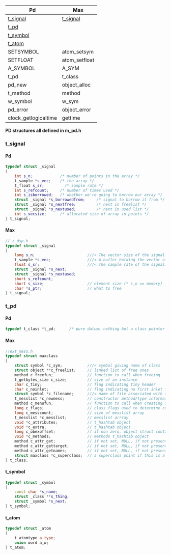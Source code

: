 |Pd|Max|
|--|---|
|[t_signal](#t_signal)|[t_signal](#t_signal)|
|[t_pd](#t_pd)||
|[t_symbol](#t_symbol)||
|[t_atom](#t_atom)||
|SETSYMBOL|atom_setsym|
|SETFLOAT|atom_setfloat|
|A_SYMBOL|A_SYM|
|t_pd|t_class|
|pd_new|object_alloc|
|t_method|method|
|w_symbol|w_sym|
|pd_error|object_error|
|clock_getlogicaltime|gettime|

**PD structures all defined in m_pd.h**

### t_signal
#### Pd
``` c++
typedef struct _signal
{
    int s_n;            /* number of points in the array */
    t_sample *s_vec;    /* the array */
    t_float s_sr;         /* sample rate */
    int s_refcount;     /* number of times used */
    int s_isborrowed;   /* whether we're going to borrow our array */
    struct _signal *s_borrowedfrom;     /* signal to borrow it from */
    struct _signal *s_nextfree;         /* next in freelist */
    struct _signal *s_nextused;         /* next in used list */
    int s_vecsize;      /* allocated size of array in points */
} t_signal;
```
#### Max
```c++
// z_dsp.h
typedef struct _signal
{
    long s_n;						///< The vector size of the signal.
    t_sample *s_vec;				///< A buffer holding the vector of audio samples.
    float s_sr;						///< The sample rate of the signal.
    struct _signal *s_next;
    struct _signal *s_nextused;
    short s_refcount;
    short s_size;					// element size (* s_n == memory)
    char *s_ptr;					// what to free
} t_signal;
```
### t_pd
#### Pd
```c++
typedef t_class *t_pd;      /* pure datum: nothing but a class pointer */
```
#### Max
```c++
//ext_mess.h
typedef struct maxclass
{
	struct symbol *c_sym;			///< symbol giving name of class
	struct object **c_freelist;		// linked list of free ones
	method c_freefun;				// function to call when freeing
	t_getbytes_size c_size;			// size of an instance
	char c_tiny;					// flag indicating tiny header
	char c_noinlet;					// flag indicating no first inlet for patcher
	struct symbol *c_filename;		///< name of file associated with this class
	t_messlist *c_newmess;			// constructor method/type information
	method c_menufun;				// function to call when creating from object pallette (default constructor)
	long c_flags;					// class flags used to determine context in which class may be used
	long c_messcount;				// size of messlist array
	t_messlist *c_messlist;			// messlist arrray
	void *c_attributes;				// t_hashtab object
	void *c_extra;					// t_hashtab object
	long c_obexoffset;				// if non zero, object struct contains obex pointer at specified byte offset
	void *c_methods;				// methods t_hashtab object
	method c_attr_get;				// if not set, NULL, if not present CLASS_NO_METHOD
	method c_attr_gettarget;		// if not set, NULL, if not present CLASS_NO_METHOD
	method c_attr_getnames;			// if not set, NULL, if not present CLASS_NO_METHOD
	struct maxclass *c_superclass;	// a superclass point if this is a derived class
} t_class;
```

#### t_symbol
```c++
typedef struct _symbol
{
    const char *s_name;
    struct _class **s_thing;
    struct _symbol *s_next;
} t_symbol;
```

#### t_atom
```c++
typedef struct _atom
{
    t_atomtype a_type;
    union word a_w;
} t_atom;
```
